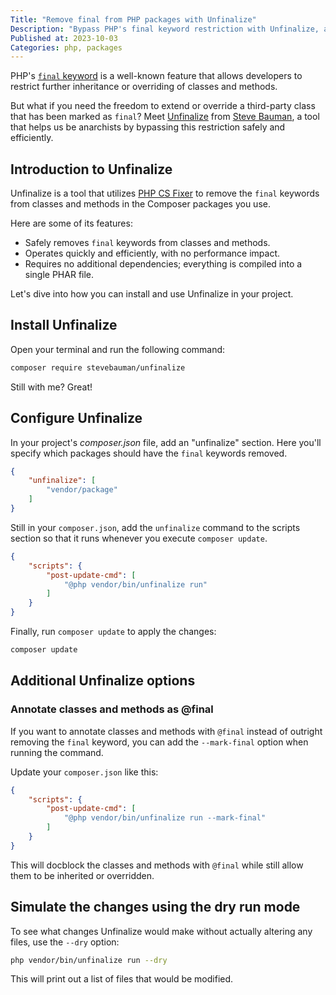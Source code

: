 ```yaml
---
Title: "Remove final from PHP packages with Unfinalize"
Description: "Bypass PHP's final keyword restriction with Unfinalize, a tool that safely removes final from classes and methods in third-party packages."
Published at: 2023-10-03
Categories: php, packages
---
```


PHP's [`final` keyword](https://www.php.net/manual/en/language.oop5.final.php) is a well-known feature that allows developers to restrict further inheritance or overriding of classes and methods.

But what if you need the freedom to extend or override a third-party class that has been marked as `final`? Meet [Unfinalize](https://github.com/stevebauman/unfinalize) from [Steve Bauman](https://stevebauman.ca), a tool that helps us be anarchists by bypassing this restriction safely and efficiently.

## Introduction to Unfinalize

Unfinalize is a tool that utilizes [PHP CS Fixer](https://github.com/PHP-CS-Fixer/PHP-CS-Fixer) to remove the `final` keywords from classes and methods in the Composer packages you use.

Here are some of its features:

- Safely removes `final` keywords from classes and methods.
- Operates quickly and efficiently, with no performance impact.
- Requires no additional dependencies; everything is compiled into a single PHAR file.

Let's dive into how you can install and use Unfinalize in your project.

## Install Unfinalize

Open your terminal and run the following command:

```bash
composer require stevebauman/unfinalize
```

Still with me? Great!

## Configure Unfinalize

In your project's *composer.json* file, add an "unfinalize" section. Here you'll specify which packages should have the `final` keywords removed.

```json
{
	"unfinalize": [
		"vendor/package"
	]
}
```

Still in your `composer.json`, add the `unfinalize` command to the scripts section so that it runs whenever you execute `composer update`.

```json
{
	"scripts": {
		"post-update-cmd": [
			"@php vendor/bin/unfinalize run"
		]
	}
}
```

Finally, run `composer update` to apply the changes:

```bash
composer update
```

## Additional Unfinalize options

### Annotate classes and methods as @final

If you want to annotate classes and methods with `@final` instead of outright removing the `final` keyword, you can add the `--mark-final` option when running the command.

Update your `composer.json` like this:

```json
{
    "scripts": {
        "post-update-cmd": [
            "@php vendor/bin/unfinalize run --mark-final"
        ]
    }
}
```

This will docblock the classes and methods with `@final` while still allow them to be inherited or overridden.

## Simulate the changes using the dry run mode

To see what changes Unfinalize would make without actually altering any files, use the `--dry` option:

```bash
php vendor/bin/unfinalize run --dry
```

This will print out a list of files that would be modified.
